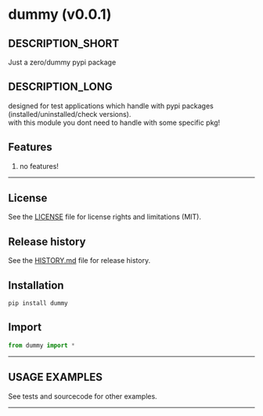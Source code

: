 # dummy (v0.0.1)

## DESCRIPTION_SHORT
Just a zero/dummy pypi package

## DESCRIPTION_LONG
designed for test applications which handle with pypi packages (installed/uninstalled/check versions).  
with this module you dont need to handle with some specific pkg!


## Features
1. no features!  


********************************************************************************
## License
See the [LICENSE](LICENSE) file for license rights and limitations (MIT).


## Release history
See the [HISTORY.md](HISTORY.md) file for release history.


## Installation
```commandline
pip install dummy
```


## Import
```python
from dummy import *
```


********************************************************************************
## USAGE EXAMPLES
See tests and sourcecode for other examples.

********************************************************************************

